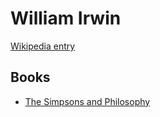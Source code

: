 # William Irwin

[Wikipedia entry](https://en.wikipedia.org/wiki/William_Irwin)

## Books

- [The Simpsons and Philosophy](The_Simpsons_and_Philosophy-_The_Doh!_of_Homer.md)
